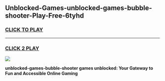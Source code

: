 
## Unblocked-Games-unblocked-games-bubble-shooter-Play-Free-6tyhd
<h3>
<a href="https://premium76.site?title=unblocked-games-bubble-shooter&ref=10A">CLICK TO PLAY</a></h3>
<hr>

<h3>
<a href="https://premium76.site?title=unblocked-games-bubble-shooter&ref=10A">CLICK 2 PLAY</a>
  
</h3>

<a href="https://premium76.site?title=unblocked-games-bubble-shooter&ref=10A"><img src="https://clearcache.store/games.png"></a>


**unblocked-games-bubble-shooter games unblocked: Your Gateway to Fun and Accessible Online Gaming**
